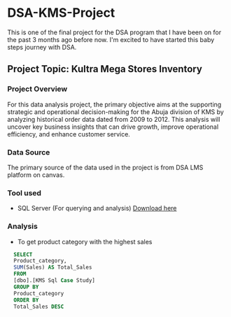 # DSA-KMS-Project

This is one of the final project for the DSA program that I have been on for the past 3 months ago before now. I'm excited to have started this baby steps journey with DSA.

## Project Topic: Kultra Mega Stores Inventory

### Project Overview

For this data analysis project, the primary objective aims at the supporting strategic and operational decision-making for the Abuja division of KMS by analyzing historical order data dated from 2009 to 2012. This analysis will uncover key business insights that can drive growth, improve operational efficiency, and enhance customer service.

### Data Source

The primary source of the data used in the project is from DSA LMS platform on canvas.

### Tool used 

- SQL Server (For querying and analysis) [Download here](https://www.microsoft.com/en-us/sql-server/sql-server-downloads)

### Analysis
  - To get product category with the highest sales
    
  ``` SQL
    SELECT 
    Product_category, 
    SUM(Sales) AS Total_Sales
    FROM 
    [dbo].[KMS Sql Case Study]
    GROUP BY 
    Product_category
    ORDER BY 
    Total_Sales DESC
  ```

